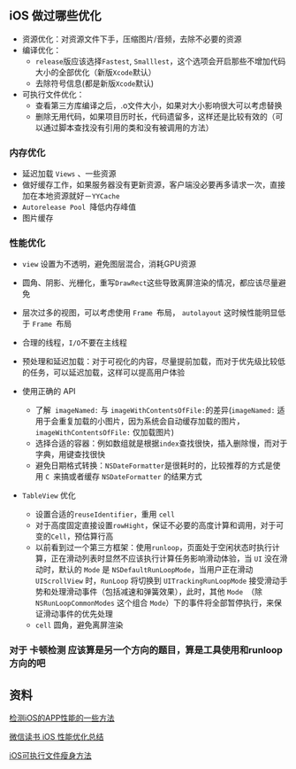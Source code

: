 ## iOS 做过哪些优化


 
* 资源优化：对资源文件下手，压缩图片/音频，去除不必要的资源
* 编译优化：
	* `release`版应该选择`Fastest`, `Smalllest`，这个选项会开启那些不增加代码大小的全部优化（新版`Xcode`默认）
	* 去除符号信息(都是新版`Xcode`默认) 
* 可执行文件优化：
 	* 查看第三方库编译之后，.o文件大小，如果对大小影响很大可以考虑替换
 	* 删除无用代码，如果项目历时长，代码遗留多，这样还是比较有效的（可以通过脚本查找没有引用的类和没有被调用的方法）
 	
 	
###  	内存优化

* 延迟加载 `Views` 、一些资源
* 做好缓存工作，如果服务器没有更新资源，客户端没必要再多请求一次，直接加在本地资源就好－`YYCache`
* `Autorelease Pool `降低内存峰值
* 图片缓存


###  	性能优化

* `view` 设置为不透明，避免图层混合，消耗GPU资源
* 圆角、阴影、光栅化，重写`DrawRect`这些导致离屏渲染的情况，都应该尽量避免
* 层次过多的视图，可以考虑使用 `Frame `布局， `autolayout` 这时候性能明显低于 `Frame `布局
* 合理的线程，`I/O`不要在主线程
* 预处理和延迟加载：对于可视化的内容，尽量提前加载，而对于优先级比较低的任务，可以延迟加载，这样可以提高用户体验
* 使用正确的 API
	* 了解` imageNamed:` 与 `imageWithContentsOfFile:`的差异(`imageNamed:` 适用于会重复加载的小图片，因为系统会自动缓存加载的图片，`imageWithContentsOfFile:` 仅加载图片) 
	* 选择合适的容器：例如数组就是根据`index`查找很快，插入删除慢，而对于字典，用键查找很快
	* 避免日期格式转换：`NSDateFormatter`是很耗时的，比较推荐的方式是使用 `C `来搞或者缓存 `NSDateFormatter` 的结果方式

* `TableView` 优化

	* 设置合适的`reuseIdentifier`，重用 `cell`
	* 对于高度固定直接设置`rowHight`，保证不必要的高度计算和调用，对于可变的`Cell`，预估算行高
	* 以前看到过一个第三方框架：使用`runloop`，页面处于空闲状态时执行计算，正在滑动列表时显然不应该执行计算任务影响滑动体验，当 `UI` 没在滑动时，默认的 `Mode` 是 `NSDefaultRunLoopMode`，当用户正在滑动 `UIScrollView` 时，`RunLoop` 将切换到 `UITrackingRunLoopMode` 接受滑动手势和处理滑动事件（包括减速和弹簧效果），此时，其他 `Mode `（除 `NSRunLoopCommonModes` 这个组合 `Mode`）下的事件将全部暂停执行，来保证滑动事件的优先处理
	* `cell` 圆角，避免离屏渲染


### 对于 卡顿检测 应该算是另一个方向的题目，算是工具使用和runloop方向的吧

## 资料

[检测iOS的APP性能的一些方法](http://www.starming.com/index.php?v=index&view=91)

[微信读书 iOS 性能优化总结](http://wereadteam.github.io/2016/05/03/WeRead-Performance/)

[iOS可执行文件瘦身方法](http://blog.cnbang.net/tech/2544/)